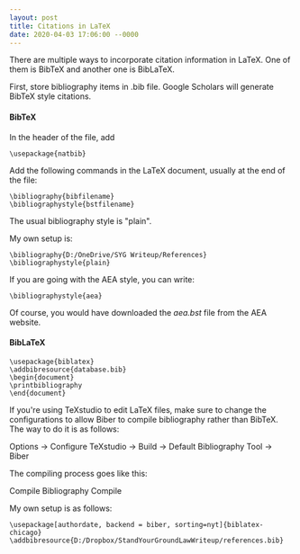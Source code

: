 ```yaml
---
layout: post
title: Citations in LaTeX
date: 2020-04-03 17:06:00 --0000
---
```


There are multiple ways to incorporate citation information in LaTeX. One of them is BibTeX and another one is BibLaTeX.

First, store bibliography items in .bib file. Google Scholars will generate BibTeX style citations.

#### BibTeX

In the header of the file, add
```
\usepackage{natbib}
```

Add the following commands in the LaTeX document, usually at the end of the file:
```
\bibliography{bibfilename}
\bibliographystyle{bstfilename}
```

The usual bibliography style is "plain".

My own setup is:
```
\bibliography{D:/OneDrive/SYG Writeup/References}
\bibliographystyle{plain}
```

If you are going with the AEA style, you can write:

```
\bibliographystyle{aea}
```

Of course, you would have downloaded the *aea.bst* file from the AEA website.

#### BibLaTeX

```
\usepackage{biblatex}
\addbibresource{database.bib}
\begin{document}
\printbibliography
\end{document}
```

If you're using TeXstudio to edit LaTeX files, make sure to change the configurations to allow Biber to compile bibliography rather than BibTeX. The way to do it is as follows:

Options -> Configure TeXstudio -> Build -> Default Bibliography Tool -> Biber

The compiling process goes like this:

Compile
Bibliography
Compile

My own setup is as follows:
```
\usepackage[authordate, backend = biber, sorting=nyt]{biblatex-chicago}
\addbibresource{D:/Dropbox/StandYourGroundLawWriteup/references.bib}
```

